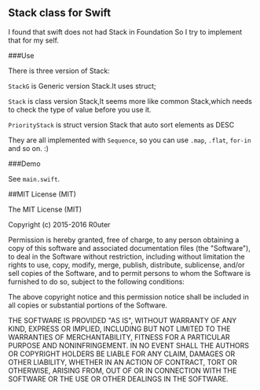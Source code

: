 ## Stack class for Swift
I found that swift does not had Stack in Foundation
So I try to implement that for my self.

###Use

There is three version of Stack: 

`StackG` is Generic version Stack.It uses struct;

`Stack` is class version Stack,It seems more like common Stack,which needs to check the type of value before you use it.

`PriorityStack` is struct version Stack that auto sort elements as DESC

They are all implemented with `Sequence`, so you can use `.map`, `.flat`, `for-in` and so on. :)

###Demo

See `main.swift`.

##MIT License (MIT)

The MIT License (MIT)

Copyright (c) 2015-2016 R0uter

Permission is hereby granted, free of charge, to any person obtaining a copy
of this software and associated documentation files (the "Software"), to deal
in the Software without restriction, including without limitation the rights
to use, copy, modify, merge, publish, distribute, sublicense, and/or sell
copies of the Software, and to permit persons to whom the Software is
furnished to do so, subject to the following conditions:

The above copyright notice and this permission notice shall be included in all
copies or substantial portions of the Software.

THE SOFTWARE IS PROVIDED "AS IS", WITHOUT WARRANTY OF ANY KIND, EXPRESS OR
IMPLIED, INCLUDING BUT NOT LIMITED TO THE WARRANTIES OF MERCHANTABILITY,
FITNESS FOR A PARTICULAR PURPOSE AND NONINFRINGEMENT. IN NO EVENT SHALL THE
AUTHORS OR COPYRIGHT HOLDERS BE LIABLE FOR ANY CLAIM, DAMAGES OR OTHER
LIABILITY, WHETHER IN AN ACTION OF CONTRACT, TORT OR OTHERWISE, ARISING FROM,
OUT OF OR IN CONNECTION WITH THE SOFTWARE OR THE USE OR OTHER DEALINGS IN THE
SOFTWARE.
